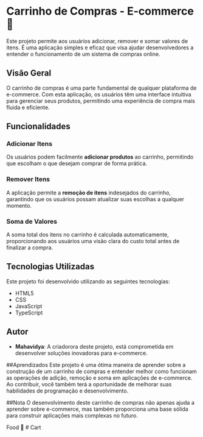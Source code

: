 # Carrinho de Compras - E-commerce 🍔

Este projeto permite aos usuários adicionar, remover e somar valores de itens. É uma aplicação simples e eficaz que visa ajudar desenvolvedores a entender o funcionamento de um sistema de compras online.

## Visão Geral

O carrinho de compras é uma parte fundamental de qualquer plataforma de e-commerce. Com esta aplicação, os usuários têm uma interface intuitiva para gerenciar seus produtos, permitindo uma experiência de compra mais fluida e eficiente. 

## Funcionalidades

### Adicionar Itens

Os usuários podem facilmente **adicionar produtos** ao carrinho, permitindo que escolham o que desejam comprar de forma prática.

### Remover Itens

A aplicação permite a **remoção de itens** indesejados do carrinho, garantindo que os usuários possam atualizar suas escolhas a qualquer momento.

### Soma de Valores

A soma total dos itens no carrinho é calculada automaticamente, proporcionando aos usuários uma visão clara do custo total antes de finalizar a compra.

## Tecnologias Utilizadas

Este projeto foi desenvolvido utilizando as seguintes tecnologias:

- HTML5
- CSS
- JavaScript
- TypeScript

## Autor

- **Mahavidya**: A criadorora deste projeto, está comprometida em desenvolver soluções inovadoras para e-commerce.

##Aprendizados
Este projeto é uma ótima maneira de aprender sobre a construção de um carrinho de compras e entender melhor como funcionam as operações de adição, remoção e soma em aplicações de e-commerce. Ao contribuir, você também terá a oportunidade de melhorar suas habilidades de programação e desenvolvimento.

##Nota
O desenvolvimento deste carrinho de compras não apenas ajuda a aprender sobre e-commerce, mas também proporciona uma base sólida para construir aplicações mais complexas no futuro.

Food 🚀 # Cart 
